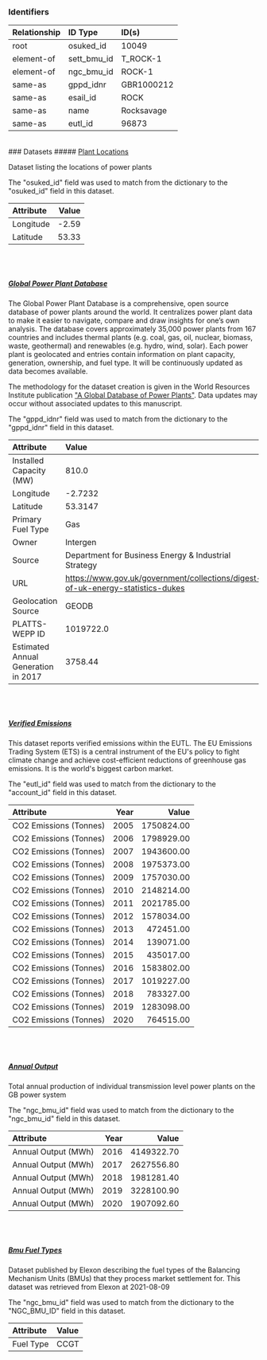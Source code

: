 ### Identifiers

| Relationship   | ID Type     | ID(s)      |
|:---------------|:------------|:-----------|
| root           | osuked_id   | 10049      |
| element-of     | sett_bmu_id | T_ROCK-1   |
| element-of     | ngc_bmu_id  | ROCK-1     |
| same-as        | gppd_idnr   | GBR1000212 |
| same-as        | esail_id    | ROCK       |
| same-as        | name        | Rocksavage |
| same-as        | eutl_id     | 96873      |

<br>
### Datasets
##### <a href="https://raw.githubusercontent.com/OSUKED/Dictionary-Datasets/main/datasets/plant-locations/datapackage.json">Plant Locations</a>

Dataset listing the locations of power plants

The "osuked_id" field was used to match from the dictionary to the "osuked_id" field in this dataset.

| Attribute   |   Value |
|:------------|--------:|
| Longitude   |   -2.59 |
| Latitude    |   53.33 |

<br><br>
##### <a href="https://raw.githubusercontent.com/OSUKED/Dictionary-Datasets/main/datasets/global-power-plant-database/datapackage.json">Global Power Plant Database</a>

The Global Power Plant Database is a comprehensive, open source database of power plants around the world. It centralizes power plant data to make it easier to navigate, compare and draw insights for one’s own analysis. The database covers approximately 35,000 power plants from 167 countries and includes thermal plants (e.g. coal, gas, oil, nuclear, biomass, waste, geothermal) and renewables (e.g. hydro, wind, solar). Each power plant is geolocated and entries contain information on plant capacity, generation, ownership, and fuel type. It will be continuously updated as data becomes available. 

The methodology for the dataset creation is given in the World Resources Institute publication ["A Global Database of Power Plants"](https://www.wri.org/research/global-database-power-plants). Data updates may occur without associated updates to this manuscript.

The "gppd_idnr" field was used to match from the dictionary to the "gppd_idnr" field in this dataset.

| Attribute                           | Value                                                                          |
|:------------------------------------|:-------------------------------------------------------------------------------|
| Installed Capacity (MW)             | 810.0                                                                          |
| Longitude                           | -2.7232                                                                        |
| Latitude                            | 53.3147                                                                        |
| Primary Fuel Type                   | Gas                                                                            |
| Owner                               | Intergen                                                                       |
| Source                              | Department for Business Energy & Industrial Strategy                           |
| URL                                 | https://www.gov.uk/government/collections/digest-of-uk-energy-statistics-dukes |
| Geolocation Source                  | GEODB                                                                          |
| PLATTS-WEPP ID                      | 1019722.0                                                                      |
| Estimated Annual Generation in 2017 | 3758.44                                                                        |

<br><br>
##### <a href="https://raw.githubusercontent.com/OSUKED/Dictionary-Datasets/main/datasets/verified-emissions/datapackage.json">Verified Emissions</a>

This dataset reports verified emissions within the EUTL. The EU Emissions Trading System (ETS) is a central instrument of the EU's policy to fight climate change and achieve cost-efficient reductions of greenhouse gas emissions. It is the world's biggest carbon market.

The "eutl_id" field was used to match from the dictionary to the "account_id" field in this dataset.

| Attribute              |   Year |      Value |
|:-----------------------|-------:|-----------:|
| CO2 Emissions (Tonnes) |   2005 | 1750824.00 |
| CO2 Emissions (Tonnes) |   2006 | 1798929.00 |
| CO2 Emissions (Tonnes) |   2007 | 1943600.00 |
| CO2 Emissions (Tonnes) |   2008 | 1975373.00 |
| CO2 Emissions (Tonnes) |   2009 | 1757030.00 |
| CO2 Emissions (Tonnes) |   2010 | 2148214.00 |
| CO2 Emissions (Tonnes) |   2011 | 2021785.00 |
| CO2 Emissions (Tonnes) |   2012 | 1578034.00 |
| CO2 Emissions (Tonnes) |   2013 |  472451.00 |
| CO2 Emissions (Tonnes) |   2014 |  139071.00 |
| CO2 Emissions (Tonnes) |   2015 |  435017.00 |
| CO2 Emissions (Tonnes) |   2016 | 1583802.00 |
| CO2 Emissions (Tonnes) |   2017 | 1019227.00 |
| CO2 Emissions (Tonnes) |   2018 |  783327.00 |
| CO2 Emissions (Tonnes) |   2019 | 1283098.00 |
| CO2 Emissions (Tonnes) |   2020 |  764515.00 |

<br><br>
##### <a href="https://raw.githubusercontent.com/OSUKED/Dictionary-Datasets/main/datasets/annual-output/datapackage.json">Annual Output</a>

Total annual production of individual transmission level power plants on the GB power system

The "ngc_bmu_id" field was used to match from the dictionary to the "ngc_bmu_id" field in this dataset.

| Attribute           |   Year |      Value |
|:--------------------|-------:|-----------:|
| Annual Output (MWh) |   2016 | 4149322.70 |
| Annual Output (MWh) |   2017 | 2627556.80 |
| Annual Output (MWh) |   2018 | 1981281.40 |
| Annual Output (MWh) |   2019 | 3228100.90 |
| Annual Output (MWh) |   2020 | 1907092.60 |

<br><br>
##### <a href="https://raw.githubusercontent.com/OSUKED/Dictionary-Datasets/main/datasets/bmu-fuel-types/datapackage.json">Bmu Fuel Types</a>

Dataset published by Elexon describing the fuel types of the Balancing Mechanism Units (BMUs) that they process market settlement for. This dataset was retrieved from Elexon at 2021-08-09

The "ngc_bmu_id" field was used to match from the dictionary to the "NGC_BMU_ID" field in this dataset.

| Attribute   | Value   |
|:------------|:--------|
| Fuel Type   | CCGT    |
